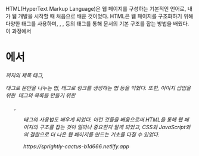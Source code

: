 HTML(HyperText Markup Language)은 웹 페이지를 구성하는 기본적인 언어로, 내가 웹 개발을 시작할 때 처음으로 배운 것이었다. HTML은 웹 페이지를 구조화하기 위해 다양한 태그를 사용하며, <html>, <head>, <body> 등의 태그를 통해 문서의 기본 구조를 잡는 방법을 배웠다. 이 과정에서 <h1>에서 <h6>까지의 제목 태그, <p> 태그로 문단을 나누는 법, <a> 태그로 링크를 생성하는 법 등을 익혔다. 또한, 이미지 삽입을 위한 <img> 태그와 목록을 만들기 위한 <ul>, <ol> 태그의 사용법도 배우게 되었다. 이런 것들을 배움으로써 HTML을 통해 웹 페이지의 구조를 잡는 것이 얼마나 중요한지 알게 되었고, CSS와 JavaScript와의 결합으로 더 나은 웹 페이지를 만드는 기초를 다질 수 있었다.
<p><a> https://sprightly-cactus-b1d666.netlify.app</a></p>
